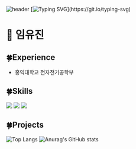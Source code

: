 ![header](https://capsule-render.vercel.app/api?type=waving&color=auto&text=&animation=twinkling&height=80)
[![Typing SVG](https://readme-typing-svg.demolab.com?font=Fira+Code&weight=600&size=46&duration=4000&pause=1000&color=9B89FF&random=false&width=435&lines=Welcome+to+Yujin's+GitHub!)](https://git.io/typing-svg)

# 🍳 임유진

## 🍀Experience
- 홍익대학교 전자전기공학부

## 🍀Skills
<img src="https://img.shields.io/badge/Python-3776AB?style=plastic&logo=Python">
<img src="https://img.shields.io/badge/C-A8B9CC?style=plastic&logo=C">
<img src="https://img.shields.io/badge/Java-007396?style=plastic&logo=OpenJDK&logoColor=white"/>

## 🍀Projects



![Top Langs](https://github-readme-stats.vercel.app/api/top-langs/?username=anuraghazra&layout=compact)
![Anurag's GitHub stats](https://github-readme-stats.vercel.app/api?username=imewuzin&show_icons=true&theme=radical)
